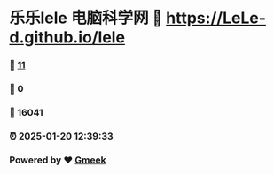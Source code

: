 # 乐乐lele 电脑科学网 :link: https://LeLe-d.github.io/lele 
### :page_facing_up: [11](https://LeLe-d.github.io/lele/tag.html) 
### :speech_balloon: 0 
### :hibiscus: 16041 
### :alarm_clock: 2025-01-20 12:39:33 
### Powered by :heart: [Gmeek](https://github.com/Meekdai/Gmeek)
